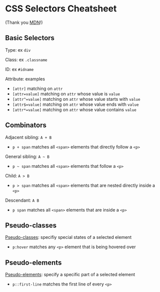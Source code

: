 # CSS Selectors Cheatsheet
(Thank you [MDN](https://developer.mozilla.org/en-US/docs/Web/CSS/CSS_Selectors)!)

## Basic Selectors

Type: ex `div`

Class: ex `.classname`

ID: ex `#idname`

Attribute: examples 
* `[attr]` matching on `attr`
* `[attr=value]` matching on `attr` whose value is `value`
* `[attr^=value]` matching on `attr` whose value starts with `value`
* `[attr$=value]` matching on `attr` whose value ends with `value`
* `[attr*=value]` matching on `attr` whose value contains `value`

## Combinators

Adjacent sibling: `A + B` 
* `p + span` matches all `<span>` elements that directly follow a `<p>`

General sibling: `A ~ B`
* `p ~ span` matches all `<span>` elements that follow a `<p>`

Child: `A > B`
* `p > span` matches all `<span>` elements that are nested directly inside a `<p>`

Descendant: `A B`
* `p span` matches all `<span>` elements that are inside a `<p>`

## Pseudo-classes
[Pseudo-classes](https://developer.mozilla.org/en-US/docs/Web/CSS/Pseudo-classes): specifiy special states of a selected element
* `p:hover` matches any `<p>` element that is being hovered over

## Pseudo-elements
[Pseudo-elements](https://developer.mozilla.org/en-US/docs/Web/CSS/Pseudo-elements): specify a specific part of a selected element
* `p::first-line` matches the first line of every `<p>`
